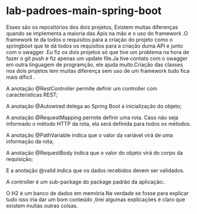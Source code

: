 # lab-padroes-main-spring-boot

Esses são os repositórios dos dois projetos, Existem muitas diferenças quando se implementa a maioria das Apis na mão e o uso do framework .O framework te da todos o requisitos para a criação do projeto como o springboot que te dá todos os requisitos para a criação duma API e junto com o swagger .Eu fiz os dois projetos só que tive um problema na hora de fazer o git push e fiz apenas um update file.Ja tive contato com o swagger em outra linguagem de programção, ele ajuda muito.Criação das classes nos dois projetos tem muitas diferença sem uso de um framework tudo fica mais díficil .

A anotação @RestController permite definir um controller com características REST;

A anotação @Autowired delega ao Spring Boot a inicialização do objeto;

A anotação @RequestMapping permite definir uma rota. Caso não seja informado o método HTTP da rota, ela será definida para todos os métodos.

A anotação @PathVariable indica que o valor da variável virá de uma informação da rota;

A anotação @RequestBody indica que o valor do objeto virá do corpo da requisição;

E a anotação @valid indica que os dados recebidos devem ser validados.

A controller é um sub-package do package padrão da aplicação:.

O H2 é um banco de dados em memória.Na verdade se fosse para explicar tudo isso iria dar um bom conteúdo ,tirei algumas explicações é claro que existem muitas outras coisas.
